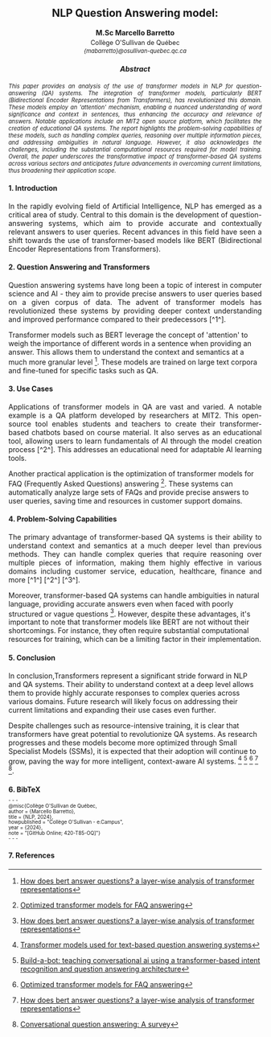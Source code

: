 <h2 style="text-align:center;">NLP Question Answering model:</h2>
<p style="text-align:center;"><strong>M.Sc Marcello Barretto</strong></p>
<p style="text-align:center; font-size: 0.9em; margin-top: -10px;">Collège O'Sullivan de Québec</p>
<p style="text-align:center;font-size: 0.8em; margin-top: -10px;font-style:italic;">{mabarretto}@osullivan-quebec.qc.ca</p>
<h4 style="text-align:center; font-weight:bold;font-style:italic;">Abstract</h4>
<p style="text-align:justify; font-size:0.8em; font-style:italic;">This paper provides an analysis of the use of transformer models in NLP for question-answering (QA) systems. The integration of transformer models, particularly BERT (Bidirectional Encoder Representations from Transformers), has revolutionized this domain. These models employ an 'attention' mechanism, enabling a nuanced understanding of word significance and context in sentences, thus enhancing the accuracy and relevance of answers. Notable applications include an MIT2 open source platform, which facilitates the creation of educational QA systems. The report highlights the problem-solving capabilities of these models, such as handling complex queries, reasoning over multiple information pieces, and addressing ambiguities in natural language. However, it also acknowledges the challenges, including the substantial computational resources required for model training. Overall, the paper underscores the transformative impact of transformer-based QA systems across various sectors and anticipates future advancements in overcoming current limitations, thus broadening their application scope.</p>

#### 1. Introduction

<p style="text-align:justify;font-size;">In the rapidly evolving field of Artificial Intelligence, NLP has emerged as a critical area of study. Central to this domain is the development of question-answering systems, which aim to provide accurate and contextually relevant answers to user queries. Recent advances in this field have seen a shift towards the use of transformer-based models like BERT (Bidirectional Encoder Representations from Transformers). </p>

#### 2. Question Answering and Transformers

<p style="text-align:justify; font-size;">
Question answering systems have long been a topic of interest in computer science and AI - they aim to provide precise answers to user queries based on a given corpus of data. The advent of transformer models has revolutionized these systems by providing deeper context understanding and improved performance compared to their predecessors [^1^].

Transformer models such as BERT leverage the concept of 'attention' to weigh the importance of different words in a sentence when providing an answer. This allows them to understand the context and semantics at a much more granular level [^4^]. These models are trained on large text corpora and fine-tuned for specific tasks such as QA.</p>

#### 3. Use Cases

<p style="text-align:justify; font-size;">Applications of transformer models in QA are vast and varied. A notable example is a QA platform developed by researchers at MIT2. This open-source tool enables students and teachers to create their transformer-based chatbots based on course material. It also serves as an educational tool, allowing users to learn fundamentals of AI through the model creation process [^2^]. This addresses an educational need for adaptable AI learning tools.

Another practical application is the optimization of transformer models for FAQ (Frequently Asked Questions) answering [^3^]. These systems can automatically analyze large sets of FAQs and provide precise answers to user queries, saving time and resources in customer support domains.</p>

#### 4. Problem-Solving Capabilities

<p style="text-align:justify; font-size;">The primary advantage of transformer-based QA systems is their ability to understand context and semantics at a much deeper level than previous methods. They can handle complex queries that require reasoning over multiple pieces of information, making them highly effective in various domains including customer service, education, healthcare, finance and more [^1^] [^2^] [^3^].

Moreover, transformer-based QA systems can handle ambiguities in natural language, providing accurate answers even when faced with poorly structured or vague questions [^4^].
However, despite these advantages, it's important to note that transformer models like BERT are not without their shortcomings. For instance, they often require substantial computational resources for training, which can be a limiting factor in their implementation.</p>

#### 5. Conclusion

In conclusion,Transformers represent a significant stride forward in NLP and QA systems. Their ability to understand context at a deep level allows them to provide highly accurate responses to complex queries across various domains. Future research will likely focus on addressing their current limitations and expanding their use cases even further.

Despite challenges such as resource-intensive training, it is clear that transformers have great potential to revolutionize QA systems. As research progresses and these models become more optimized through Small Specialist Models (SSMs), it is expected that their adoption will continue to grow, paving the way for more intelligent, context-aware AI systems. [^1^] [^2^] [^3^] [^4^] [^5^].

#### 6. BibTeX

<p style="font-size: 0.7em; margin-top: -10px;">
- - - </p>

<p style="font-size: 0.7em; margin-top: -10px;">
@misc{Collège O'Sullivan de Québec,</p>
<p style="font-size: 0.7em; margin-top: -10px;">
  author = {Marcello Barretto},</p>
<p style="font-size: 0.7em; margin-top: -10px;">
  title = {NLP, 2024},</p>
<p style="font-size: 0.7em; margin-top: -10px;">
  howpublished = "Collège O'Sullivan - e.Campus",</p>
<p style="font-size: 0.7em; margin-top: -10px;">
  year = {2024},</p>
<p style="font-size: 0.7em; margin-top: -10px;">
  note = "[GitHub Online; 420-T85-OQ]"}</p>

<p style="font-size: 0.7em; margin-top: -10px;">
- - - </p>

#### 7. References

[^1^]: [Transformer models used for text-based question answering systems](https://link.springer.com/article/10.1007/s10489-022-04052-8)
[^2^]: [Build-a-bot: teaching conversational ai using a transformer-based intent recognition and question answering architecture](https://ojs.aaai.org/index.php/AAAI/article/view/26903)
[^3^]: [Optimized transformer models for FAQ answering](https://link.springer.com/chapter/10.1007/978-3-030-47426-3_19)
[^4^]: [How does bert answer questions? a layer-wise analysis of transformer representations](https://dl.acm.org/doi/abs/10.1145/3357384.3358028)
[^5^]: [Conversational question answering: A survey](https://link.springer.com/article/10.1007/s10115-022-01744-y)











